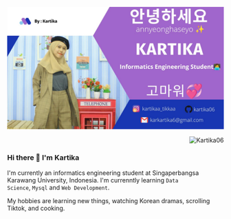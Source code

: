 ![Banner](./Tika.jpeg)
<p align="right"> <img src="https://komarev.com/ghpvc/?username=Kartika06&label=Profile%20views&color=0e75b6&style=flat" alt="Kartika06" /> </p>

### Hi there 👋 I'm Kartika

I'm currently an informatics engineering student at Singaperbangsa Karawang University, Indonesia. I'm currenntly learning <code>Data Science</code>, <code>Mysql</code> and <code>Web Development</code>.

My hobbies are learning new things, watching Korean dramas, scrolling Tiktok, and cooking.
